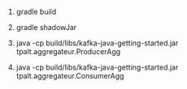 1. gradle build

2. gradle shadowJar

3. java -cp build/libs/kafka-java-getting-started.jar tpalt.aggregateur.ProducerAgg

4. java -cp build/libs/kafka-java-getting-started.jar tpalt.aggregateur.ConsumerAgg
